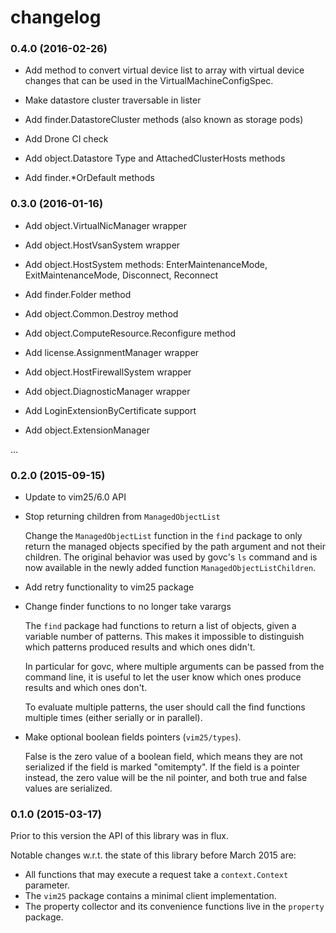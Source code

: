 # changelog

### 0.4.0 (2016-02-26)

* Add method to convert virtual device list to array with virtual device
  changes that can be used in the VirtualMachineConfigSpec.

* Make datastore cluster traversable in lister

* Add finder.DatastoreCluster methods (also known as storage pods)

* Add Drone CI check

* Add object.Datastore Type and AttachedClusterHosts methods

* Add finder.*OrDefault methods

### 0.3.0 (2016-01-16)

* Add object.VirtualNicManager wrapper

* Add object.HostVsanSystem wrapper

* Add object.HostSystem methods: EnterMaintenanceMode, ExitMaintenanceMode, Disconnect, Reconnect

* Add finder.Folder method

* Add object.Common.Destroy method

* Add object.ComputeResource.Reconfigure method

* Add license.AssignmentManager wrapper

* Add object.HostFirewallSystem wrapper

* Add object.DiagnosticManager wrapper

* Add LoginExtensionByCertificate support

* Add object.ExtensionManager

...

### 0.2.0 (2015-09-15)

* Update to vim25/6.0 API

* Stop returning children from `ManagedObjectList`

    Change the `ManagedObjectList` function in the `find` package to only
    return the managed objects specified by the path argument and not their
    children. The original behavior was used by govc's `ls` command and is
    now available in the newly added function `ManagedObjectListChildren`.

* Add retry functionality to vim25 package

* Change finder functions to no longer take varargs

    The `find` package had functions to return a list of objects, given a
    variable number of patterns. This makes it impossible to distinguish which
    patterns produced results and which ones didn't.

    In particular for govc, where multiple arguments can be passed from the
    command line, it is useful to let the user know which ones produce results
    and which ones don't.

    To evaluate multiple patterns, the user should call the find functions
    multiple times (either serially or in parallel).

* Make optional boolean fields pointers (`vim25/types`).

    False is the zero value of a boolean field, which means they are not serialized
    if the field is marked "omitempty". If the field is a pointer instead, the zero
    value will be the nil pointer, and both true and false values are serialized.

### 0.1.0 (2015-03-17)

Prior to this version the API of this library was in flux.

Notable changes w.r.t. the state of this library before March 2015 are:

* All functions that may execute a request take a `context.Context` parameter.
* The `vim25` package contains a minimal client implementation.
* The property collector and its convenience functions live in the `property` package.
